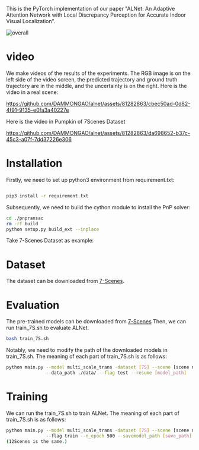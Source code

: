 This is the PyTorch implementation of our paper "ALNet: An Adaptive Attention Network with Local Discrepancy Perception for Accurate Indoor Visual Localization".

![overall](https://github.com/DAMMONGAO/alnet/assets/81282863/fbf01dd1-7a30-49ad-ba15-bb5744c4667f)

# video
We make videos of the results of the experiments. The RGB image is on the left side of the video screen, the predicted trajectory and ground truth trajectory are in the middle, and the uncertainty is on the right.
Here is the video in a real scene:

https://github.com/DAMMONGAO/alnet/assets/81282863/cbec50ad-0d82-4f91-9135-e0fa3a40227e

Here is the video in Pumpkin of 7Scenes Dataset

https://github.com/DAMMONGAO/alnet/assets/81282863/da698652-b37c-45c3-a07f-7dd37226e306

# Installation
Firstly, we need to set up python3 environment from requirement.txt:

```bash

pip3 install -r requirement.txt 
```

Subsequently, we need to build the cython module to install the PnP solver:
```bash
cd ./pnpransac
rm -rf build
python setup.py build_ext --inplace
```
Take 7-Scenes Dataset as example:
# Dataset
The dataset can be downloaded from [7-Scenes](https://www.microsoft.com/en-us/research/project/rgb-d-dataset-7-scenes/).

# Evaluation
The pre-trained models can be downloaded from [7-Scenes](https://1drv.ms/f/s!Aln-nNBY3wXyaK5NNluyMMf-WJo?e=vpX9cb)
Then, we can run train_7S.sh to evaluate ALNet.
```bash
bash train_7S.sh
```
Notably, we need to modify the path of the downloaded models in train_7S.sh. 
The meaning of each part of train_7S.sh is as follows:
```bash
python main.py --model multi_scale_trans -dataset [7S] --scene [scene name, such as chess] 
               --data_path ./data/ --flag test --resume [model_path]
```

# Training
We can run the train_7S.sh to train ALNet.
The meaning of each part of train_7S.sh is as follows:
```bash
python main.py --model multi_scale_trans -dataset [7S] --scene [scene name, such as chess] --data_path ./data/ 
               --flag train --n_epoch 500 --savemodel_path [save_path]
(12Scenes is the same.)
```
